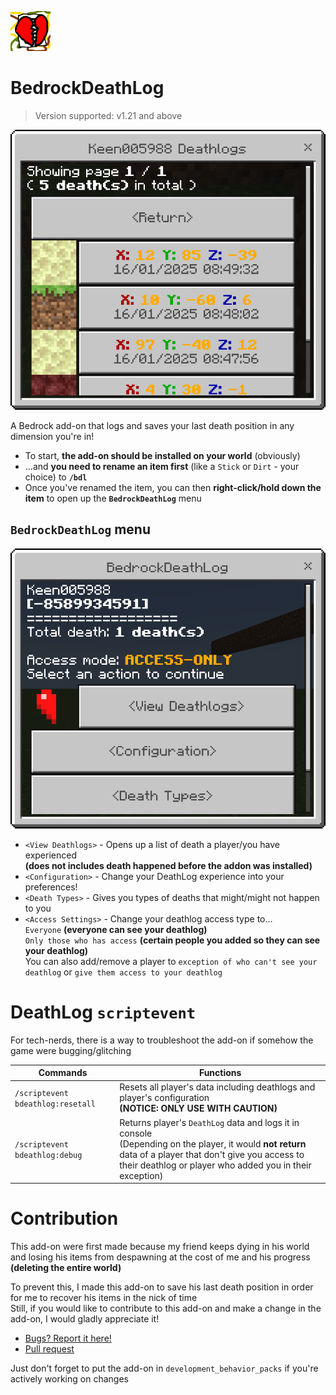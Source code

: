 ![Pack icon](https://github.com/mukeenanyafiq/BedrockDeathLog/blob/main/pack_icon.png)
# BedrockDeathLog
> Version supported: v1.21 and above

![Death logs](https://github.com/mukeenanyafiq/BedrockDeathLog/blob/main/images/deathLogs.png)

A Bedrock add-on that logs and saves your last death position in any dimension you're in!
- To start, **the add-on should be installed on your world** (obviously)
- ...and **you need to rename an item first** (like a `Stick` or `Dirt` - your choice) to **`/bdl`**
- Once you've renamed the item, you can then **right-click/hold down the item** to open up the **`BedrockDeathLog`** menu

## `BedrockDeathLog` menu
![BedrockDeathLog menu](https://github.com/mukeenanyafiq/BedrockDeathLog/blob/main/images/bedrockDeathLogMenu.png)
- `<View Deathlogs>` - Opens up a list of death a player/you have experienced<br>**(does not includes death happened before the addon was installed)**
- `<Configuration>` - Change your DeathLog experience into your preferences!
- `<Death Types>` - Gives you types of deaths that might/might not happen to you
- `<Access Settings>` - Change your deathlog access type to...<br>`Everyone` **(everyone can see your deathlog)**<br>`Only those who has access` **(certain people you added so they can see your deathlog)**<br>
You can also add/remove a player to `exception of who can't see your deathlog` or `give them access to your deathlog`

# DeathLog `scriptevent`
For tech-nerds, there is a way to troubleshoot the add-on if somehow the game were bugging/glitching

| Commands | Functions |
| -------- | --------- |
| `/scriptevent bdeathlog:resetall` | Resets all player's data including deathlogs and player's configuration<br>**(NOTICE: ONLY USE WITH CAUTION)** |
| `/scriptevent bdeathlog:debug` | Returns player's `DeathLog` data and logs it in console<br>(Depending on the player, it would **not return** data of a player that don't give you access to their deathlog or player who added you in their exception) |

# Contribution
This add-on were first made because my friend keeps dying in his world and losing his items from despawning at the cost of me and his progress **(deleting the entire world)**

To prevent this, I made this add-on to save his last death position in order for me to recover his items in the nick of time<br>
Still, if you would like to contribute to this add-on and make a change in the add-on, I would gladly appreciate it!
- [Bugs? Report it here!](https://github.com/mukeenanyafiq/BedrockDeathLog/issues/new)
- [Pull request](https://github.com/mukeenanyafiq/BedrockDeathLog/pulls)

Just don't forget to put the add-on in `development_behavior_packs` if you're actively working on changes
